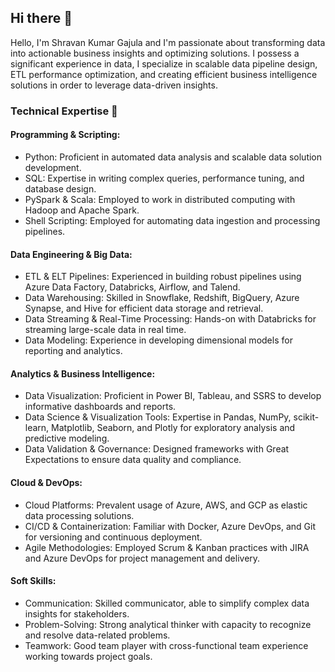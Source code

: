## Hi there 👋

Hello, I'm Shravan Kumar Gajula and I'm passionate about transforming data into actionable business insights and optimizing solutions. I possess a significant experience in data, I specialize in scalable data pipeline design, ETL performance optimization, and creating efficient business intelligence solutions in order to leverage data-driven insights.

### Technical Expertise 💼 
#### Programming & Scripting:

- Python: Proficient in automated data analysis and scalable data solution development.
- SQL: Expertise in writing complex queries, performance tuning, and database design.
- PySpark & Scala: Employed to work in distributed computing with Hadoop and Apache Spark.
- Shell Scripting: Employed for automating data ingestion and processing pipelines.

#### Data Engineering & Big Data:

- ETL & ELT Pipelines: Experienced in building robust pipelines using Azure Data Factory, Databricks, Airflow, and Talend.
- Data Warehousing: Skilled in Snowflake, Redshift, BigQuery, Azure Synapse, and Hive for efficient data storage and retrieval.
- Data Streaming & Real-Time Processing: Hands-on with Databricks for streaming large-scale data in real time.
- Data Modeling: Experience in developing dimensional models for reporting and analytics.

#### Analytics & Business Intelligence:

- Data Visualization: Proficient in Power BI, Tableau, and SSRS to develop informative dashboards and reports.
- Data Science & Visualization Tools: Expertise in Pandas, NumPy, scikit-learn, Matplotlib, Seaborn, and Plotly for exploratory analysis and predictive modeling.
- Data Validation & Governance: Designed frameworks with Great Expectations to ensure data quality and compliance.

#### Cloud & DevOps:

- Cloud Platforms: Prevalent usage of Azure, AWS, and GCP as elastic data processing solutions.
- CI/CD & Containerization: Familiar with Docker, Azure DevOps, and Git for versioning and continuous deployment.
- Agile Methodologies: Employed Scrum & Kanban practices with JIRA and Azure DevOps for project management and delivery.

#### Soft Skills:

- Communication: Skilled communicator, able to simplify complex data insights for stakeholders.
- Problem-Solving: Strong analytical thinker with capacity to recognize and resolve data-related problems.
- Teamwork: Good team player with cross-functional team experience working towards project goals.
